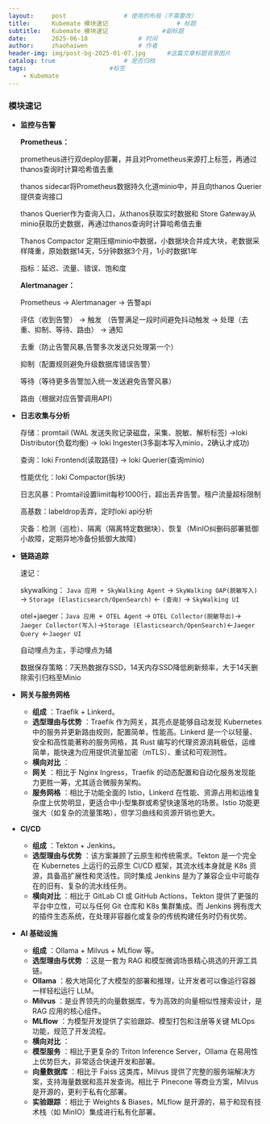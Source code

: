 ```yaml
---
layout:     post   				# 使用的布局（不需要改）
title:      Kubemate 模块速记            		# 标题 
subtitle:   Kubemate 模块速记 				#副标题
date:       2025-06-18				# 时间
author:     zhaohaiwen 				# 作者
header-img: img/post-bg-2025-01-07.jpg		#这篇文章标题背景图片
catalog: true 					# 是否归档
tags:						#标签
    - Kubemate
---
```

### 模块速记

* **监控与告警**

  **Prometheus：**

  prometheus进行双deploy部署，并且对Prometheus来源打上标签，再通过thanos查询时计算哈希值去重

  thanos sidecar将Prometheus数据持久化道minio中，并且向thanos Querier提供查询接口

  thanos Querier作为查询入口，从thanos获取实时数据和 Store Gateway从 minio获取历史数据，再通过thanos查询时计算哈希值去重

  Thanos Compactor 定期压缩minio中数据，小数据块合并成大块，老数据采样降重，原始数据14天，5分钟数据3个月，1小时数据1年

  指标：延迟、流量、错误、饱和度

  **Alertmanager：**

  Prometheus -> Alertmanager -> 告警api

  评估（收到告警） -> 触发 （告警满足一段时间避免抖动触发 -> 处理（去重、抑制、等待、路由） -> 通知

  去重（防止告警风暴,告警多次发送只处理第一个）

  抑制（配置规则避免升级数据库错误告警）

  等待（等待更多告警加入统一发送避免告警风暴）

  路由（根据对应告警调用API）
* **日志收集与分析**

  存储：promtail (WAL 发送失败记录磁盘，采集、脱敏、解析标签) ->loki Distributor(负载均衡) -> loki Ingester(3多副本写入minio，2确认才成功)

  查询：loki Frontend(读取路径) -> loki Querier(查询minio)

  性能优化：loki Compactor(拆块)

  日志风暴：Promtail设置limit每秒1000行，超出丢弃告警。租户流量超标限制

  高基数：labeldrop丢弃，定时loki api分析

  灾备：检测（巡检）、隔离（隔离特定数据块）、恢复（MinIO纠删码部署抵御小故障，定期异地冷备份抵御大故障）
* **链路追踪**

  速记：

  skywalking： `Java 应用 + SkyWalking Agent` → `SkyWalking OAP(脱敏写入)` → `Storage (Elasticsearch/OpenSearch)` ← `(查询)` → `SkyWalking UI`

  otel+jaeger：`Java 应用 + OTEL Agent` → `OTEL Collector(脱敏导出)`→ `Jaeger Collector(写入)`→`Storage (Elasticsearch/OpenSearch)`←`Jaeger Query `←`Jaeger UI `

  自动埋点为主，手动埋点为辅

  数据保存策略：7天热数据存SSD，14天内存SSD降低刷新频率，大于14天删除索引归档至Minio
* **网关与服务网格**

  * **组成** ：Traefik + Linkerd。
  * **选型理由与优势** ：Traefik 作为网关，其亮点是能够自动发现 Kubernetes 中的服务并更新路由规则，配置简单，性能高。Linkerd 是一个以轻量、安全和高性能著称的服务网格，其 Rust 编写的代理资源消耗极低，运维简单，能快速为应用提供流量加密（mTLS）、重试和可观测性。
  * **横向对比** ：
  * **网关** ：相比于 Nginx Ingress，Traefik 的动态配置和自动化服务发现能力更胜一筹，尤其适合微服务架构。
  * **服务网格** ：相比于功能全面的 Istio，Linkerd 在性能、资源占用和运维复杂度上优势明显，更适合中小型集群或希望快速落地的场景。Istio 功能更强大（如复杂的流量策略），但学习曲线和资源开销也更大。
* **CI/CD**

  * **组成** ：Tekton + Jenkins。
  * **选型理由与优势** ：该方案兼顾了云原生和传统需求。Tekton 是一个完全在 Kubernetes 上运行的云原生 CI/CD 框架，其流水线本身就是 K8s 资源，具备高扩展性和灵活性。同时集成 Jenkins 是为了兼容企业中可能存在的旧有、复杂的流水线任务。
  * **横向对比** ：相比于 GitLab CI 或 GitHub Actions，Tekton 提供了更强的平台中立性，可以与任何 Git 仓库和 K8s 集群集成。而 Jenkins 拥有庞大的插件生态系统，在处理非容器化或复杂的传统构建任务时仍有优势。
* **AI 基础设施**

  * **组成** ：Ollama + Milvus + MLflow 等。
  * **选型理由与优势** ：这是一套为 RAG 和模型微调场景精心挑选的开源工具链。
  * **Ollama** ：极大地简化了大模型的部署和推理，让开发者可以像运行容器一样轻松运行 LLM。
  * **Milvus** ：是业界领先的向量数据库，专为高效的向量相似性搜索设计，是 RAG 应用的核心组件。
  * **MLflow** ：为模型开发提供了实验跟踪、模型打包和注册等关键 MLOps 功能，规范了开发流程。
  * **横向对比** ：
  * **模型服务** ：相比于更复杂的 Triton Inference Server，Ollama 在易用性上优势巨大，非常适合快速开发和部署。
  * **向量数据库** ：相比于 Faiss 这类库，Milvus 提供了完整的服务端解决方案，支持海量数据和高并发查询。相比于 Pinecone 等商业方案，Milvus 是开源的，更利于私有化部署。
  * **实验跟踪** ：相比于 Weights & Biases，MLflow 是开源的，易于和现有技术栈（如 MinIO）集成进行私有化部署。
